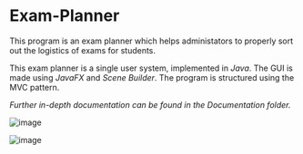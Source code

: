 # Exam-Planner
This program is an exam planner which helps administators to properly sort out the logistics of exams for students.

This exam planner is a single user system, implemented in _Java_. The GUI is made using _JavaFX_ and _Scene Builder_. The program is structured using the MVC pattern.

_Further in-depth documentation can be found in the Documentation folder._

![image](https://user-images.githubusercontent.com/71009398/109994433-9901a200-7d0d-11eb-984e-5db2b45e9542.png)

![image](https://user-images.githubusercontent.com/71009398/109994447-9c952900-7d0d-11eb-9e79-b7f687f84e0d.png)
